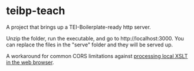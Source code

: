 # teibp-teach

A project that brings up a TEI-Boilerplate-ready http server.

Unzip the folder, run the executable, and go to http://localhost:3000. You can replace the files in the "serve" folder and they will be served up.

A workaround for common CORS limitations against [processing local XSLT in the web browser](https://github.com/TEI-Boilerplate/TEI-Boilerplate/issues/27).
